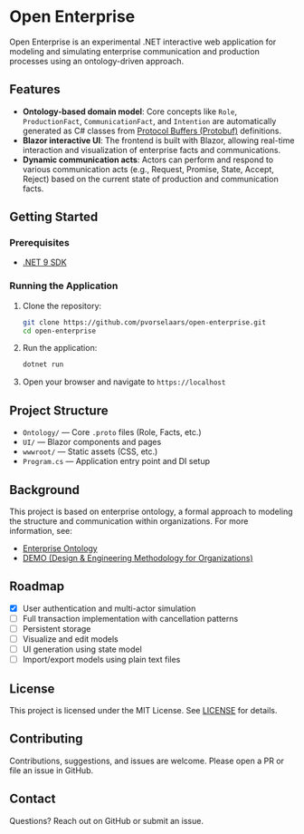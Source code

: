 # Open Enterprise

Open Enterprise is an experimental .NET interactive web application for modeling and simulating enterprise communication and production processes using an ontology-driven approach.

## Features

- **Ontology-based domain model**: Core concepts like `Role`, `ProductionFact`, `CommunicationFact`, and `Intention` are automatically generated as C# classes from [Protocol Buffers (Protobuf)](https://protobuf.dev/) definitions.
- **Blazor interactive UI**: The frontend is built with Blazor, allowing real-time interaction and visualization of enterprise facts and communications.
- **Dynamic communication acts**: Actors can perform and respond to various communication acts (e.g., Request, Promise, State, Accept, Reject) based on the current state of production and communication facts.

## Getting Started

### Prerequisites
- [.NET 9 SDK](https://dotnet.microsoft.com/en-us/download/dotnet/9.0)

### Running the Application

1. Clone the repository:
   ```sh
   git clone https://github.com/pvorselaars/open-enterprise.git
   cd open-enterprise
   ```
2. Run the application:
   ```sh
   dotnet run
   ```
3. Open your browser and navigate to `https://localhost`

## Project Structure

- `Ontology/` — Core `.proto` files (Role, Facts, etc.)
- `UI/` — Blazor components and pages
- `wwwroot/` — Static assets (CSS, etc.)
- `Program.cs` — Application entry point and DI setup

## Background

This project is based on enterprise ontology, a formal approach to modeling the structure and communication within organizations. For more information, see:

- [Enterprise Ontology](https://link.springer.com/book/10.1007/3-540-33149-2)
- [DEMO (Design & Engineering Methodology for Organizations)](https://en.wikipedia.org/wiki/Design_%26_Engineering_Methodology_for_Organizations)

## Roadmap

- [x] User authentication and multi-actor simulation
- [ ] Full transaction implementation with cancellation patterns
- [ ] Persistent storage
- [ ] Visualize and edit models
- [ ] UI generation using state model
- [ ] Import/export models using plain text files

## License

This project is licensed under the MIT License. See [LICENSE](./LICENSE) for details.

## Contributing

Contributions, suggestions, and issues are welcome. Please open a PR or file an issue in GitHub.

## Contact

Questions? Reach out on GitHub or submit an issue.
